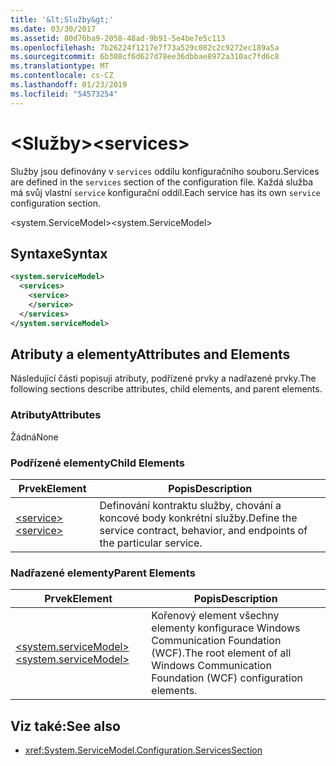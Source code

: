 ```yaml
---
title: '&lt;Služby&gt;'
ms.date: 03/30/2017
ms.assetid: 80d76ba9-2058-48ad-9b91-5e4be7e5c113
ms.openlocfilehash: 7b26224f1217e7f73a529c082c2c9272ec189a5a
ms.sourcegitcommit: 6b308cf6d627d78ee36dbbae8972a310ac7fd6c8
ms.translationtype: MT
ms.contentlocale: cs-CZ
ms.lasthandoff: 01/23/2019
ms.locfileid: "54573254"
---
```

# <a name="ltservicesgt"></a><span data-ttu-id="e6c59-102">&lt;Služby&gt;</span><span class="sxs-lookup"><span data-stu-id="e6c59-102">&lt;services&gt;</span></span>
<span data-ttu-id="e6c59-103">Služby jsou definovány v `services` oddílu konfiguračního souboru.</span><span class="sxs-lookup"><span data-stu-id="e6c59-103">Services are defined in the `services` section of the configuration file.</span></span> <span data-ttu-id="e6c59-104">Každá služba má svůj vlastní `service` konfigurační oddíl.</span><span class="sxs-lookup"><span data-stu-id="e6c59-104">Each service has its own `service` configuration section.</span></span>  
  
 <span data-ttu-id="e6c59-105">\<system.ServiceModel></span><span class="sxs-lookup"><span data-stu-id="e6c59-105">\<system.ServiceModel></span></span>  
  
## <a name="syntax"></a><span data-ttu-id="e6c59-106">Syntaxe</span><span class="sxs-lookup"><span data-stu-id="e6c59-106">Syntax</span></span>  
  
```xml  
<system.serviceModel>
  <services>
    <service>
    </service>
  </services>
</system.serviceModel>
```  
  
## <a name="attributes-and-elements"></a><span data-ttu-id="e6c59-107">Atributy a elementy</span><span class="sxs-lookup"><span data-stu-id="e6c59-107">Attributes and Elements</span></span>  
 <span data-ttu-id="e6c59-108">Následující části popisují atributy, podřízené prvky a nadřazené prvky.</span><span class="sxs-lookup"><span data-stu-id="e6c59-108">The following sections describe attributes, child elements, and parent elements.</span></span>  
  
### <a name="attributes"></a><span data-ttu-id="e6c59-109">Atributy</span><span class="sxs-lookup"><span data-stu-id="e6c59-109">Attributes</span></span>  
 <span data-ttu-id="e6c59-110">Žádná</span><span class="sxs-lookup"><span data-stu-id="e6c59-110">None</span></span>  
  
### <a name="child-elements"></a><span data-ttu-id="e6c59-111">Podřízené elementy</span><span class="sxs-lookup"><span data-stu-id="e6c59-111">Child Elements</span></span>  
  
|<span data-ttu-id="e6c59-112">Prvek</span><span class="sxs-lookup"><span data-stu-id="e6c59-112">Element</span></span>|<span data-ttu-id="e6c59-113">Popis</span><span class="sxs-lookup"><span data-stu-id="e6c59-113">Description</span></span>|  
|-------------|-----------------|  
|[<span data-ttu-id="e6c59-114">\<service></span><span class="sxs-lookup"><span data-stu-id="e6c59-114">\<service></span></span>](../../../../../docs/framework/configure-apps/file-schema/wcf/service.md)|<span data-ttu-id="e6c59-115">Definování kontraktu služby, chování a koncové body konkrétní služby.</span><span class="sxs-lookup"><span data-stu-id="e6c59-115">Define the service contract, behavior, and endpoints of the particular service.</span></span>|  
  
### <a name="parent-elements"></a><span data-ttu-id="e6c59-116">Nadřazené elementy</span><span class="sxs-lookup"><span data-stu-id="e6c59-116">Parent Elements</span></span>  
  
|<span data-ttu-id="e6c59-117">Prvek</span><span class="sxs-lookup"><span data-stu-id="e6c59-117">Element</span></span>|<span data-ttu-id="e6c59-118">Popis</span><span class="sxs-lookup"><span data-stu-id="e6c59-118">Description</span></span>|  
|-------------|-----------------|  
|[<span data-ttu-id="e6c59-119">\<system.serviceModel></span><span class="sxs-lookup"><span data-stu-id="e6c59-119">\<system.serviceModel></span></span>](../../../../../docs/framework/configure-apps/file-schema/wcf/system-servicemodel.md)|<span data-ttu-id="e6c59-120">Kořenový element všechny elementy konfigurace Windows Communication Foundation (WCF).</span><span class="sxs-lookup"><span data-stu-id="e6c59-120">The root element of all Windows Communication Foundation (WCF) configuration elements.</span></span>|  
  
## <a name="see-also"></a><span data-ttu-id="e6c59-121">Viz také:</span><span class="sxs-lookup"><span data-stu-id="e6c59-121">See also</span></span>
- <xref:System.ServiceModel.Configuration.ServicesSection>
